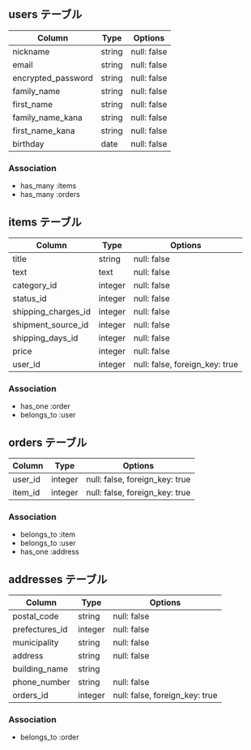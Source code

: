 
## users テーブル

| Column                          | Type       | Options           |
| ------------------------------- | ---------- | ----------------- |
| nickname                        | string     | null: false       |
| email                           | string     | null: false       |
| encrypted_password              | string     | null: false       |
| family_name                     | string     | null: false       |
| first_name                      | string     | null: false       |
| family_name_kana                | string     | null: false       |
| first_name_kana                 | string     | null: false       |
| birthday                        | date       | null: false       |

### Association

- has_many :items
- has_many :orders

## items テーブル

| Column              | Type       | Options                        |
| ------------------  | ---------- | ------------------------------ |
| title               | string     | null: false                    |
| text                | text       | null: false                    |
| category_id         | integer    | null: false                    | 
| status_id           | integer    | null: false                    |
| shipping_charges_id | integer    | null: false                    |
| shipment_source_id  | integer    | null: false                    |
| shipping_days_id    | integer    | null: false                    |
| price               | integer    | null: false                    |
| user_id             | integer    | null: false, foreign_key: true |

### Association

- has_one :order
- belongs_to :user

## orders テーブル

| Column          | Type    | Options                        |
| --------------- | ------- | ------------------------------ |
| user_id         | integer | null: false, foreign_key: true |
| item_id         | integer | null: false, foreign_key: true |

### Association

- belongs_to :item
- belongs_to :user
- has_one :address

## addresses テーブル

| Column          | Type    | Options                        |
| --------------- | ------- | ------------------------------ | 
| postal_code     | string  | null: false                    |
| prefectures_id  | integer | null: false                    |
| municipality    | string  | null: false                    |
| address         | string  | null: false                    |
| building_name   | string  |                                |
| phone_number    | string  | null: false                    |
| orders_id          | integer | null: false, foreign_key: true |

### Association

- belongs_to :order
